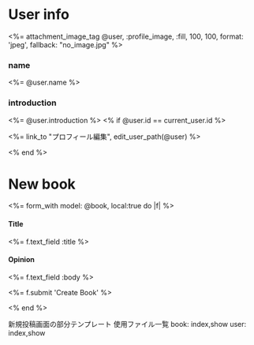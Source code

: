 <div>
  <h1>User info</h1>
  <p><%= attachment_image_tag @user, :profile_image, :fill, 100, 100, format: 'jpeg', fallback: "no_image.jpg" %></p>
  <h3>name</h3>
    <%= @user.name %>
  <h3>introduction</h3>
    <%= @user.introduction %>
  <% if @user.id == current_user.id %>
    <p><%= link_to "プロフィール編集", edit_user_path(@user) %></p>
  <% end %>
</div>

<h1>New book</h1>
<%= form_with model: @book, local:true do |f| %>
<h4>Title</h4>
<%= f.text_field :title %>
<h4>Opinion</h4>
<%= f.text_field :body %>
  <p><%= f.submit 'Create Book' %></p>
<% end %>

新規投稿画面の部分テンプレート
使用ファイル一覧
book: index,show
user: index,show